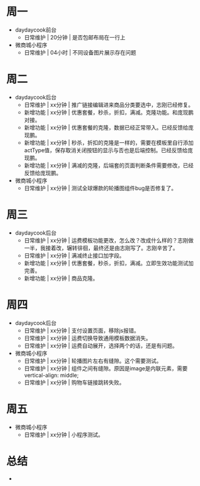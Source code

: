 # 周一
* daydaycook前台
    - 日常维护 | 20分钟 | 是否包邮布局在一行上
* 微商城小程序
    - 日常维护 | 04小时 | 不同设备图片展示存在问题

# 周二
* daydaycook后台
    - 日常维护 | xx分钟 | 推广链接编辑进来商品分类要选中，志刚已经修复。
    - 新增功能 | xx分钟 | 优惠套餐，秒杀，折扣，满减。克隆功能。和庞现鹏对接。
    - 新增功能 | xx分钟 | 优惠套餐的克隆，数据已经正常带入。已经反馈给庞现鹏。
    - 新增功能 | xx分钟 | 秒杀，折扣的克隆是一样的，需要在模板里自行添加actType值，保存取消关闭按钮的显示与否也是后端控制。已经反馈给庞现鹏。
    - 新增功能 | xx分钟 | 满减的克隆，后端套的页面判断条件需要修改，已经反馈给庞现鹏。
* 微商城小程序
    - 日常维护 | xx分钟 | 测试全球爆款的轮播图组件bug是否修复了。

# 周三
* daydaycook后台
    - 日常维护 | xx分钟 | 运费模板功能更改，怎么改？改成什么样的？志刚做一半，我接着改，辗转徘徊，最终还是由志刚写了。志刚辛苦了。
    - 日常维护 | xx分钟 | 满减终止接口加字段。
    - 新增功能 | xx分钟 | 优惠套餐，秒杀，折扣，满减。立即生效功能测试加完善。
    - 新增功能 | xx分钟 | 商品克隆。

# 周四
* daydaycook后台
    - 日常维护 | xx分钟 | 支付设置页面，移除js报错。
    - 日常维护 | xx分钟 | 运费切换导致通用模板数据消失。
    - 日常维护 | xx分钟 | 运费自动展开，选择两个的话，还是有问题。
* 微商城小程序
    - 日常维护 | xx分钟 | 轮播图片左右有缝隙。这个需要测试。
    - 日常维护 | xx分钟 | 组件之间有缝隙。原因是image是内联元素，需要vertical-align: middle;
    - 日常维护 | xx分钟 | 购物车链接跳转失败。

# 周五
* 微商城小程序
    - 日常维护 | xx分钟 | 小程序测试。

# 总结
*
